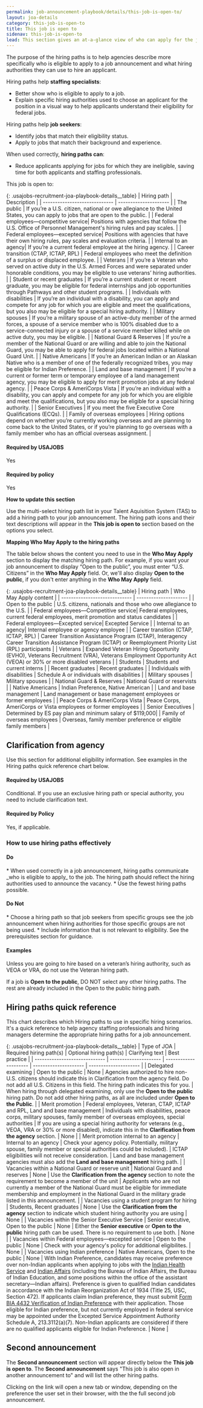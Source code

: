 ```yaml
---
permalink: job-announcement-playbook/details/this-job-is-open-to/
layout: joa-details
category: this-job-is-open-to
title: This job is open to
sidenav: this-job-is-open-to
lead: This section gives an at-a-glance view of who can apply for the job using hiring paths. To help job seekers quickly identify jobs that match their eligibility status, we have included hiring paths iconography and descriptions into the job announcement. Hiring paths are designed to help both job seekers and federal agencies in the hiring process. 
---
```

The purpose of the hiring paths is to help agencies describe more specifically who is eligible to apply to a job announcement and what hiring authorities they can use to hire an applicant. 

Hiring paths help **staffing specialists**:
<ul>
  <li>Better show who is eligible to apply to a job.</li>  
  <li>Explain specific hiring authorities used to choose an applicant for the position in a visual way to help applicants understand their eligibility for federal jobs.</li>
  </ul>
  
  Hiring paths help **job seekers**:
  <ul>
  <li>Identify jobs that match their eligibility status.</li> 
  <li>Apply to jobs that match their background and experience.</li>
  </ul>
  
  When used correctly, **hiring paths can**:
  <ul>
  <li>Reduce applicants applying for jobs for which they are ineligible, saving time for both applicants and staffing professionals.</li>
  </ul>
  
  This job is open to:
  
  {: .usajobs-recruitment-joa-playbook-details__table}
| Hiring path                 | Description |
| ----------------------------- | --------------------- |
| The public | If you’re a U.S. citizen, national or owe allegiance to the United States, you can apply to jobs that are open to the public. |
| Federal employees—competitive service| Positions with agencies that follow the U.S. Office of Personnel Management's hiring rules and pay scales. |
| Federal employees—excepted service| Positions with agencies that have their own hiring rules, pay scales and evaluation criteria. |
| Internal to an agency| If you’re a current federal employee at the hiring agency. |
| Career transition (CTAP, ICTAP, RPL) | Federal employees who meet the definition of a surplus or displaced employee. |
| Veterans | If you’re a Veteran who served on active duty   in the U.S. Armed Forces and were separated under honorable conditions, you may be eligible to use veterans’ hiring authorities. |
| Student or recent graduates | If you’re a current student or recent graduate, you may be eligible for federal internships and job opportunities through Pathways and other student programs. |
| Individuals with disabilities | If you’re an individual with a disability, you can apply and compete for any job for which you are eligible and meet the qualifications, but you also may be eligible for a special hiring authority. |
| Military spouses | If you’re a military spouse of an active-duty member of the armed forces, a spouse of a service member who is 100% disabled due to a service-connected injury or a spouse of a service member killed while on active duty, you may be eligible. |
| National Guard & Reserves | If you’re a member of the National Guard or are willing and able to join the National Guard, you may be able to apply for federal jobs located within a National Guard Unit. |
| Native Americans | If you’re an American Indian or an Alaskan Native who is a member of one of the federally recognized tribes, you may be eligible for Indian Preference. |
| Land and base management | If you’re a current or former term or temporary employee of a land management agency, you may be eligible to apply for merit promotion jobs at any federal agency. |
| Peace Corps & AmeriCorps Vista | If you’re an individual with a disability, you can apply and compete for any job for which you are eligible and meet the qualifications, but you also may be eligible for a special hiring authority. |
| Senior Executives | If you meet the five Executive Core Qualifications (ECQs). |
| Family of overseas employees | Hiring options depend on whether you’re currently working overseas and are planning to come back to the United States, or if you’re planning to go overseas with a family member who has an official overseas assignment. |


<div class="usajobs-recruitment-joa-playbook-details__container">
<div class="usajobs-recruitment-joa-playbook-details__required-by-usajobs">
  <h4>Required by USAJOBS</h4>
  <p>Yes </p>
</div>
<div class="usajobs-recruitment-joa-playbook-details__required-by-policy">
  <h4>Required by policy</h4>
  <p>Yes</p>
</div>
</div>

**How to update this section**

Use the multi-select hiring path list in your Talent Aquisition System (TAS) to add a hiring path to your job announcement. The hiring path icons and their text descriptions will appear in the **This job is open to** section based on the options you select. 

**Mapping Who May Apply to the hiring paths**

The table below shows the content you need to use in the **Who May Apply** section to display the matching hiring path. For example, if you want your job announcement to display “Open to the public”, you must enter “U.S. Citizens” in the **Who May Apply** field. Or, we'll also display **Open to the public**, if you don't enter anything in the **Who May Apply** field.

{: .usajobs-recruitment-joa-playbook-details__table}
| Hiring path                   | Who May Apply content |
| ----------------------------- | --------------------- |
| Open to the public | U.S. citizens, nationals and those who owe allegiance to the U.S. |
| Federal employees—Competitive service| Federal employees, current federal employees, merit promotion and status candidates |
| Federal employees—Excepted service| Excepted Service |
| Internal to an agency| Internal employee or agency employee |
| Career transition (CTAP, ICTAP, RPL) | Career Transition Assistance Program (CTAP), Interagency Career Transition Assistance Program (ICTAP) or Reemployment Priority List (RPL) participants |
| Veterans | Expanded Veteran Hiring Opportunity (EVHO), Veterans Recruitment (VRA), Veterans Employment Opportunity Act (VEOA) or 30% or more disabled veterans |
| Students | Students and current interns |
| Recent graduates | Recent graduates |
| Individuals with disabilities | Schedule A or individuals with disabilities |
| Military spouses | Military spouses |
| National Guard & Reserves | National Guard or reservists |
| Native Americans | Indian Preference, Native American |
| Land and base management | Land management or base management employees or former employees |
| Peace Corps & AmeriCorps Vista | Peace Corps, AmeriCorps or Vista employees or former employees |
| Senior Executives | Determined by ES pay plan and minimum salary of $119,000|
| Family of overseas employees | Overseas, family member preference or eligible family members |

## Clarification from agency
Use this section for additional eligibility information. See examples in the Hiring paths quick reference chart below.

<div class="usajobs-recruitment-joa-playbook-details__container">
<div class="usajobs-recruitment-joa-playbook-details__required-by-usajobs">
  <h4>Required by USAJOBS</h4>
  <p>Conditional. If you use an exclusive hiring path or special authority, you need to include clarification text.</p>
</div>
<div class="usajobs-recruitment-joa-playbook-details__required-by-policy">
  <h4>Required by Policy</h4>
  <p>Yes, if applicable.</p>
</div>
</div>

### How to use hiring paths effectively

<div class="usajobs-recruitment-joa-playbook-details__container">
<div class="usajobs-recruitment-joa-playbook-details__do">
  <h4><span class="fa fa-check"></span> Do</h4>
  * When used correctly in a job announcement, hiring paths communicate _who is eligible to apply_ to the job. The hiring path should reflect the hiring authorities used to announce the vacancy.
  * Use the fewest hiring paths possible. 
</div>
<div class="usajobs-recruitment-joa-playbook-details__do-not">
  <h4><span class="fa fa-times"></span> Do Not</h4>
  * Choose a hiring path so that job seekers from specific groups see the job announcement when hiring authorities for those specific groups are not being used.
  * Include information that is not relevant to eligibility. See the prerequisites section for guidance. 
</div>
</div>

#### Examples

Unless you are going to hire based on a veteran’s hiring authority, such as VEOA or VRA, do not use the Veteran hiring path.  

If a job is **Open to the public**, DO NOT select any other hiring paths. The rest are already included in the Open to the public hiring path. 


## Hiring paths quick reference

This chart describes which Hiring paths to use in specific hiring scenarios. It's a quick reference to help agency staffing professionals and hiring managers determine the appropriate hiring paths for a job announcement. 

{: .usajobs-recruitment-joa-playbook-details__table}
| Type of JOA                  | Required hiring path(s) | Optional hiring path(s) | Clarifying text | Best practice |
| ----------------------------- | --------------------- | --------------------- | --------------------- | --------------------- |
| Delegated examining | Open to the public | None | Agencies authorized to hire non-U.S. citizens should indicate this in Clarification from the agency field. Do not add all U.S. Citizens in this field. The hiring path indicates this for you. | When hiring through delegated examining, only use the **Open to the public** hiring path. Do not add other hiring paths, as all are included under **Open to the Public**. |
| Merit promotion | Federal employees, Veteran, CTAP, ICTAP and RPL, Land and base management | Individuals with disabilities, peace corps, military spouses, family member of overseas employees, special authorities | If you are using a special hiring authority for veterans (e.g., VEOA, VRA or 30% or more disabled), indicate this in the **Clarification from the agency** section. | None |
| Merit promotion internal to an agency | Internal to an agency | Check your agency policy. Potentially, military spouse, family member or special authorities could be included). | ICTAP eligibilities will not receive consideration. | Land and base management agencies must also add the **Land and base management** hiring path. |
| Vacancies within a National Guard or reserve unit | National Guard and reserves | None | Use the **Clarification from the agency** section to note the requirement to become a member of the unit | Applicants who are not currently a member of the National Guard must be eligible for immediate membership and employment in the National Guard in the military grade listed in this announcement. | 
| Vacancies using a student program for hiring | Students, Recent graduates | None | Use the **Clarification from the agency** section to indicate which student hiring authority you are using | None | 
| Vacancies within the Senior Executive Service | Senior executive, Open to the public | None | Either the **Senior executive** or **Open to the public** hiring path can be used. There is no requirement to use both.  | None | 
| Vacancies within Federal employees—excepted service | Open to the public | None | Check with your agency's policy for additional eligibilites. | None |
| Vacancies using Indian preference | Native Americans, Open to the public | None | With Indian Preference, candidates may receive preference over non-Indian applicants when applying to jobs with the <a href="https://www.ihs.gov/" target="_blank">Indian Health Service</a> and <a href="https://www.bia.gov/" target="_blank">Indian Affairs</a> (including the Bureau of Indian Affairs, the Bureau of Indian Education, and some positions within the office of the assistant secretary—Indian affairs). Preference is given to qualified Indian candidates in accordance with the Indian Reorganization Act of 1934 (Title 25, USC, Section 472). If applicants claim Indian preference, they must submit <a href="https://www.usajobs.gov/Help/working-in-government/unique-hiring-paths/native-americans/#required-documents" target="_blank">Form BIA 4432 Verification of Indian Preference</a> with their application. Those eligible for Indian preference, but not currently employed in federal service may be appointed under the Excepted Service Appointment Authority Schedule A, 213.3112(a)(7). Non-Indian applicants are considered if there are no qualified applicants eligible for Indian Preference. | None |

## Second announcement

The **Second announcement** section will appear directly below the **This job is open to**.  The **Second announcement** says "This job is also open in another announcement to" and will list the other hiring paths.

Clicking on the link will open a new tab or window, depending on the preference the user set in their browser, with the the full second job announcement.

